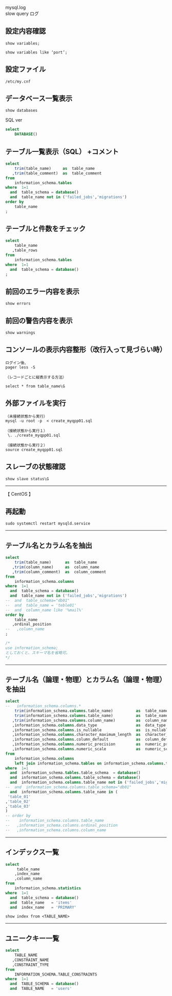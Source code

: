 mysql.log  
slow query ログ


## 設定内容確認
```
show variables;

show variables like ‘port’;
```

## 設定ファイル
```
/etc/my.cnf
```

## データベース一覧表示
```
show databases
```
SQL ver
```sql
select
    DATABASE()
```


## テーブル一覧表示（SQL） +コメント
```sql
select
    trim(table_name)     as  table_name
   ,trim(table_comment)  as  table_comment
from
    information_schema.tables
where  1=1
  and  table_schema = database()
  and  table_name not in ('failed_jobs','migrations')
order by
    table_name
;
```


## テーブルと件数をチェック
```sql
select
    table_name
   ,table_rows
from
    information_schema.tables
where  1=1
  and  table_schema = database()
;
```


## 前回のエラー内容を表示
```
show errors
```

## 前回の警告内容を表示
```
show warnings
```

## コンソールの表示内容整形（改行入って見づらい時）
```
ログイン後、
pager less -S

（レコードごとに縦表示する方法）

select * from table_name\G
```

## 外部ファイルを実行
```
（未接続状態から実行）
mysql -u root -p  < create_myqpp01.sql

（接続状態から実行１）
 \. ./create_myqpp01.sql

（接続状態から実行２）
source create_myqpp01.sql
```

## スレーブの状態確認
```
show slave status\G
```
__________________________________________

【 CentOS 】
## 再起動
```
sudo systemctl restart mysqld.service
```

__________________________________________
## テーブル名とカラム名を抽出
```sql
select
    trim(table_name)      as  table_name
   ,trim(column_name)     as  column_name
   ,trim(column_comment)  as  column_comment
from
    information_schema.columns
where  1=1
  and  table_schema = database()
  and  table_name not in ('failed_jobs','migrations')
--  and  table_schema="db01"
--  and  table_name = 'teble01'
--  and  column_name like '%mail%' 
order by
    table_name
   ,ordinal_position
--   ,column_name
;

/*
use information_schema;
としておくと、スキーマ名を省略可。
*/
```

__________________________________________
## テーブル名（論理・物理）とカラム名（論理・物理）を抽出
```sql
select
--   information_schema.columns.*
    trim(information_schema.columns.table_name)          as  table_name
    trim(information_schema.columns.table_name)          as  table_name
   ,trim(information_schema.columns.column_name)         as  column_name
   ,information_schema.columns.data_type                 as  data_type
   ,information_schema.columns.is_nullable               as  is_nullable
   ,information_schema.columns.character_maximum_length  as  character_maximum_length
   ,information_schema.columns.column_default            as  column_default
   ,information_schema.columns.numeric_precision         as  numeric_precision
   ,information_schema.columns.numeric_scale             as  numeric_scale
from
    information_schema.columns
    left join information_schema.tables on information_schema.columns.table_name = information_schema.tables.table_name
where  1=1
  and  information_schema.tables.table_schema  = database()
  and  information_schema.columns.table_schema = database()
  and  information_schema.columns.table_name not in ('failed_jobs','migrations')
--  and  information_schema.columns.table_schema="db01"
  and  information_schema.columns.table_name in (
 'table_01'
,'table_02'
,'table_03'
)
-- order by
--    information_schema.columns.table_name
--   ,information_schema.columns.ordinal_position
--   ,information_schema.columns.column_name
```

__________________________________________
## インデックス一覧
```sql
select
     table_name
    ,index_name
    ,column_name
from
    information_schema.statistics
where  1=1
  and  table_schema = database()
  and  table_name   = 'items'
  and  index_name   = 'PRIMARY'

```

```
show index from <TABLE_NAME>
```

__________________________________________
## ユニークキー一覧
```sql
select
    TABLE_NAME
   ,CONSTRAINT_NAME
   ,CONSTRAINT_TYPE
from
    INFORMATION_SCHEMA.TABLE_CONSTRAINTS
where  1=1
  and  TABLE_SCHEMA = database()
  and  TABLE_NAME   = 'users'
```

